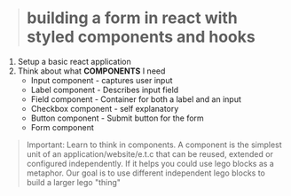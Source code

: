 > # building a form in react with styled components and hooks

1. Setup a basic react application
2. Think about what **COMPONENTS** I need
   - Input component - captures user input
   - Label component - Describes input field
   - Field component - Container for both a label and an input
   - Checkbox component - self explanatory
   - Button component - Submit button for the form
   - Form component

> Important: Learn to think in components. A component is the simplest unit of an application/website/e.t.c that can be reused, extended or configured independently. If it helps you could use lego blocks as a metaphor. Our goal is to use different independent lego blocks to build a larger lego "thing"
